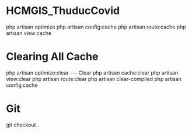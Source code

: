 # HCMGIS_ThuducCovid

php artisan optimize
php artisan config:cache
php artisan route:cache
php artisan view:cache

# Clearing All Cache
php artisan optimize:clear
--- Clear
php artisan cache:clear
php artisan view:clear
php artisan route:clear
php artisan clear-compiled
php artisan config:cache


# Git
git checkout .
